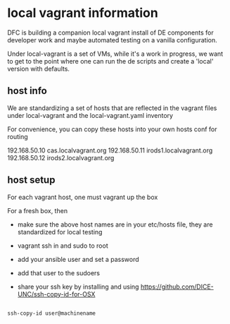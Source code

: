 # local vagrant information

DFC is building a companion local vagrant install of DE components for developer work and maybe automated testing on a vanilla
configuration.

Under local-vagrant is a set of VMs, while it's a work in progress, we want to get to the point where one can run the de scripts and create a 'local' version with defaults.

## host info

We are standardizing a set of hosts that are reflected in the vagrant files under local-vagrant and the local-vagrant.yaml inventory

For convenience, you can copy these hosts into your own hosts conf for routing

192.168.50.10 cas.localvagrant.org
192.168.50.11 irods1.localvagrant.org
192.168.50.12 irods2.localvagrant.org

## host setup

For each vagrant host, one must vagrant up the box

For a fresh box, then

* make sure the above host names are in your etc/hosts file, they are standardized for local testing

* vagrant ssh in and sudo to root

* add your ansible user and set a password

* add that user to the sudoers

* share your ssh key by installing and using https://github.com/DICE-UNC/ssh-copy-id-for-OSX

```

ssh-copy-id user@machinename


```
